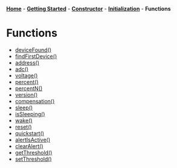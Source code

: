 [**Home**](https://porrey.github.io/max1704x) -
[**Getting Started**](https://porrey.github.io/max1704x/getting-started) -
[**Constructor**](https://porrey.github.io/max1704x/constructor) -
[**Initialization**](https://porrey.github.io/max1704x/initialization) -
**Functions**
# Functions
* [deviceFound()](https://porrey.github.io/max1704x/functions/deviceFound)
* [findFirstDevice()](https://porrey.github.io/max1704x/functions/findFirstDevice)
* [address()](https://porrey.github.io/max1704x/functions/address)
* [adc()](https://porrey.github.io/max1704x/functions/adc)
* [voltage()](https://porrey.github.io/max1704x/functions/voltage)
* [percent()](https://porrey.github.io/max1704x/functions/percent)
* [percentN()](https://porrey.github.io/max1704x/functions/percentN)
* [version()](https://porrey.github.io/max1704x/functions/version)
* [compensation()](https://porrey.github.io/max1704x/functions/compensation)
* [sleep()](https://porrey.github.io/max1704x/functions/sleep)
* [isSleeping()](https://porrey.github.io/max1704x/functions/isSleeping)
* [wake()](https://porrey.github.io/max1704x/functions/wake)
* [reset()](https://porrey.github.io/max1704x/functions/reset)
* [quickstart()](https://porrey.github.io/max1704x/functions/quickstart)
* [alertIsActive()](https://porrey.github.io/max1704x/functions/alertIsActive)
* [clearAlert()](https://porrey.github.io/max1704x/functions/clearAlert)
* [getThreshold()](https://porrey.github.io/max1704x/functions/getThreshold)
* [setThreshold()](https://porrey.github.io/max1704x/functions/setThreshold)